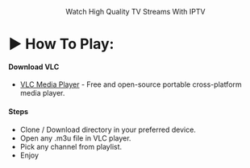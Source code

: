 <p align="center">Watch High Quality TV Streams With IPTV</p>

# ▶️ How To Play:

#### Download VLC

- [VLC Media Player](https://www.videolan.org/vlc/) - Free and open-source portable cross-platform media player.

#### Steps

- Clone / Download directory in your preferred device.
- Open any .m3u file in VLC player.
- Pick any channel from playlist.
- Enjoy
